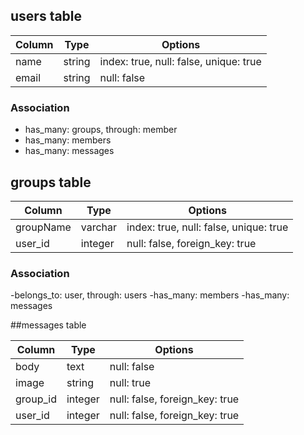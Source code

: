 ## users table

|Column|Type|Options|
|------|----|-------|
|name|string|index: true, null: false, unique: true|
|email|string|null: false|

### Association
- has_many: groups, through: member
- has_many: members
- has_many: messages

## groups table

|Column|Type|Options|
|------|----|-------|
|groupName|varchar|index: true, null: false, unique: true|
|user_id|integer|null: false, foreign_key: true|

### Association
-belongs_to: user, through: users
-has_many: members
-has_many: messages

##messages table

|Column|Type|Options|
|------|----|-------|
|body|text|null: false|
|image|string|null: true|
|group_id|integer|null: false, foreign_key: true|
|user_id|integer|null: false, foreign_key: true|
